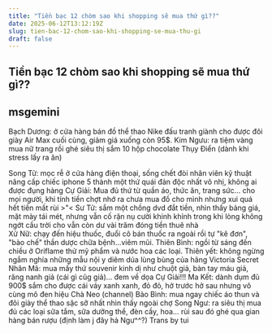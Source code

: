 ```yaml
---
title: "Tiền bạc 12 chòm sao khi shopping sẽ mua thứ gì??"
date: 2025-06-12T13:12:19Z
slug: tien-bac-12-chom-sao-khi-shopping-se-mua-thu-gi
draft: false
---
```


## Tiền bạc 12 chòm sao khi shopping sẽ mua thứ gì??

## msgemini

Bạch Dương: ở cửa hàng bán đồ thể thao Nike đấu tranh giành cho được đôi giày Air Max cuối cùng, giảm giá xuống còn 95$.
Kim Ngưu: ra tiệm vàng mua nữ trang rồi ghé siêu thị sắm 10 hộp chocolate Thụy Điển (dành khi stress lấy ra ăn)

Song Tử: mọc rễ ở cửa hàng điện thoại, sống chết đòi nhân viên kỹ thuật nâng cấp chiếc iphone 5 thành một thứ quái đản độc nhất vô nhị, không ai được đụng hàng 
Cự Giải: Mua đủ thứ từ quần áo, thức ăn, trang sức... cho mọi người, khi tính tiền chợt nhớ ra chưa mua đồ cho mình nhưng xui quá hết tiền mất rùi >"< 
Sư Tử: sắm một chồng dvd đắt tiền, nhìn thấy bảng giá, mặt mày tái mét, nhưng vẫn cố rặn nụ cười khinh khỉnh trong khi lòng không ngớt cầu trời cho vẫn còn dư vài trăm đóng tiền thuê nhà  
Xử Nữ: chạy đến hiệu thuốc, đuổi cô bán thuốc ra ngoài rồi tự "kê đơn", "bào chế" thần dược chữa bệnh...viêm mũi. 
Thiên Bình: ngồi từ sáng đến chiều ở Oriflame thử mỹ phẩm và nước hoa các loại. 
Thiên yết: không ngừng ngắm nghía những mẫu nội y diêm dúa lùng bùng của hãng Victoria Secret 
Nhân Mã: mua mấy thứ souvenir kinh dị như chuột giả, bàn tay máu giả, răng nanh giả (cái gì cũg giả)... đem về dọa Cự Giải!!!
Ma Kết: dành dụm đủ 900$ sắm cho được cái váy xanh xanh, đỏ đỏ, hở trước hở sau nhưng vô cùng mô đen hiệu Chà Neo (channel)
Bảo Bình: mua ngay chiếc áo thun và đôi giày thể thao sặc sỡ nhất nhìn thấy ngoài chợ 
Song Ngư: ra siêu thị mua đủ các loại sữa tắm, sữa dưỡng thể, đèn cầy, hoa... rùi sau đó ghé qua gian hàng bán rượu (định làm j đây hả Ngư^^?)
Trans by tui
